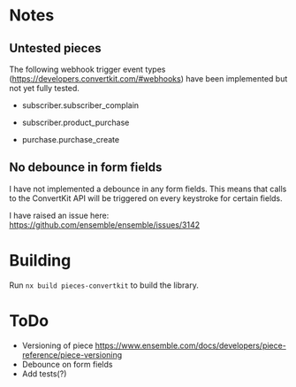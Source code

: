 # Notes

## Untested pieces

The following webhook trigger event types (https://developers.convertkit.com/#webhooks) have been implemented but not yet fully tested.

- subscriber.subscriber_complain

- subscriber.product_purchase

- purchase.purchase_create

<!-- If you run into problems with these events, please create an issue and tag/message me (gunther@mailcraft.co). -->

## No debounce in form fields

I have not implemented a debounce in any form fields. This means that calls to the ConvertKit API will be triggered on every keystroke for certain fields.

I have raised an issue here: https://github.com/ensemble/ensemble/issues/3142

# Building

Run `nx build pieces-convertkit` to build the library.

# ToDo

- Versioning of piece https://www.ensemble.com/docs/developers/piece-reference/piece-versioning
- Debounce on form fields
- Add tests(?)
